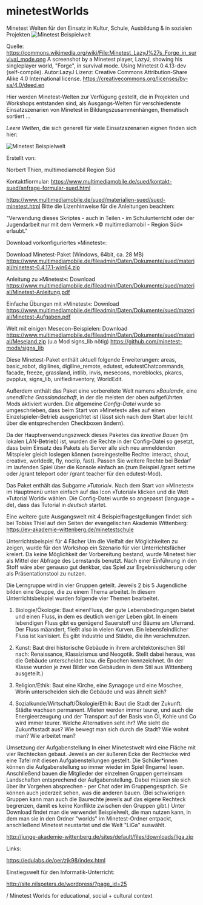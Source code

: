 # minetestWorlds
Minetest Welten für den Einsatz in Kultur, Schule, Ausbildung &amp; in sozialen Projekten
![Minetest Beispielwelt](https://raw.githubusercontent.com/minetest4edu/minetestWorlds/master/Minetest_LazyJ's_Forge_in_survival_mode640.png)

Quelle:
https://commons.wikimedia.org/wiki/File:Minetest_LazyJ%27s_Forge_in_survival_mode.png
A screenshot by a Minetest player, LazyJ, showing his singleplayer world, "Forge", in survival mode. Using Minetest 0.4.13-dev (self-compile).
Autor:LazyJ
Lizenz: Creative Commons Attribution-Share Alike 4.0 International license.
https://creativecommons.org/licenses/by-sa/4.0/deed.en

Hier werden Minetest-Welten zur Verfügung gestellt, die in Projekten und Workshops entstanden sind, als Ausgangs-Welten für verschiedenste Einsatzszenarien von Minetest in Bildungszusammenhängen, thematisch sortiert ...

*Leere Welten*, die sich generell für viele Einsatzszenarien eignen finden sich hier:

![Minetest Beispielwelt](https://www.multimediamobile.de/fileadmin/_processed_/f/5/csm_logo_multimediamobil_8326e0487c.png)

Erstellt von:

Norbert Thien, multimediamobil Region Süd

Kontaktfiormular:
https://www.multimediamobile.de/sued/kontakt-sued/anfrage-formular-sued.html


https://www.multimediamobile.de/sued/materialien-sued/sued-minetest.html
Bitte die Lizenhinweise für die Anleitungen beachten:

"Verwendung dieses Skriptes - auch in Teilen - im Schulunterricht oder der Jugendarbeit nur mit dem Vermerk »© multimediamobil - Region Süd« erlaubt."


Download vorkonfiguriertes »Minetest«:


Download Minetest-Paket (Windows, 64bit, ca. 28 MB)
https://www.multimediamobile.de/fileadmin/Daten/Dokumente/sued/material/minetest-0.4.17.1-win64.zip


Anleitung zu »Minetest«: Download
https://www.multimediamobile.de/fileadmin/Daten/Dokumente/sued/material/Minetest-Anleitung.pdf

Einfache Übungen mit »Minetest«: Download
https://www.multimediamobile.de/fileadmin/Daten/Dokumente/sued/material/Minetest-Aufgaben.pdf

Welt mit einigen Mesecon-Beispielen: Download 
https://www.multimediamobile.de/fileadmin/Daten/Dokumente/sued/material/Meseland.zip
(u.a Mod signs_lib nötig) 
https://github.com/minetest-mods/signs_lib

Diese Minetest-Paket enthält aktuell folgende Erweiterungen: areas, basic_robot, digilines, digiline_remote, edutest, edutestChatcommands, facade, freeze, grassland, intllib, invis, mesecons, moreblocks, pkarcs, pvpplus, signs_lib, unifiedinventory, WorldEdit.

Außerdem enthält das Paket eine vorbereitete Welt namens *»Bauland«*, eine *unendliche Grasslandschaft*, in der die meisten der oben aufgeführten Mods aktiviert wurden. Die allgemeine *Config-Datei* wurde so umgeschrieben, dass beim Start von »Minetest« alles auf einen Einzelspieler-Betrieb ausgerichtet ist (lässt sich nach dem Start aber leicht über die entsprechenden Checkboxen ändern).

Da der Hauptverwendungszweck dieses Paketes das *kreative Bauen* (im lokalen LAN-Betrieb) ist, wurden die Rechte in der Config-Datei so gesetzt, dass beim Einsatz des Pakets als Server alle sich neu anmeldenden Mitspieler gleich loslegen können (voreingestellte Rechte: interact, shout, creative, worldedit, fly, noclip, fast). Passen Sie weitere Rechte bei Bedarf im laufenden Spiel über die Konsole einfach an (zum Beispiel /grant <spielername> settime oder /grant <spielername> teleport oder /grant <spielername> teacher für den edutest-Mod).

Das Paket enthält das Subgame *»Tutorial«*. Nach dem Start von »Minetest« im Hauptmenü unten einfach auf das Icon »Tutorial« klicken und die Welt »Tutorial World« wählen. Die Config-Datei wurde so angepasst (language = de), dass das Tutorial in *deutsch* startet. 

Eine weitere gute Ausgangswelt mit 4 Beispielfragestgellungen findet sich bei Tobias Thiel auf den Seiten der evangelischen Akademie Wittenberg:
https://ev-akademie-wittenberg.de/minetestschule

Unterrichtsbeispiel für 4 Fächer
Um die Vielfalt der Möglichkeiten zu zeigen, wurde für den Workshop ein Szenario für vier Unterrichtsfächer kreiert. Da keine Möglichkeit der Vorbereitung bestand, wurde Minetest hier als Mittel der Abfrage des Lernstands benutzt. Nach einer Einführung in den Stoff wäre aber genauso gut denkbar, das Spiel zur Ergebnissicherung oder als Präsentationstool zu nutzen.

Die Lerngruppe wird in vier Gruppen geteilt. Jeweils 2 bis 5 Jugendliche bilden eine Gruppe, die zu einem Thema arbeitet. In diesem Unterrichtsbeispiel wurden folgende vier Themen bearbeitet.

1. Biologie/Ökologie: Baut einenFluss, der gute Lebensbedingungen bietet und einen Fluss, in dem es deutlich weniger Leben gibt. In einem lebendigen Fluss gibt es genügend Sauerstoff und Bäume am Uferrand. Der Fluss mäandert, fließt also in vielen Kurven. Ein lebensfeindlicher Fluss ist kanlisiert. Es gibt Industrie und Städte, die ihn verschmutzen.

2. Kunst: Baut drei historische Gebäude in ihrem architektonischen Stil nach: Renaissance, Klassizismus und Neogotik. Stellt dabei heraus, was die Gebäude unterscheidet bzw. die Epochen kennzeichnet. (In der Klasse wurden je zwei Bilder von Gebäuden in dem Stil aus Wittenberg ausgeteilt.)

3. Religion/Ethik: Baut eine Kirche, eine Synagoge und eine Moschee, Worin unterscheiden sich die Gebäude und was ähnelt sich?

4. Sozialkunde/Wirtschaft/Ökologie/Ethik: Baut die Stadt der Zukunft. Städte wachsen permanent. Mieten werden immer teurer, und auch die Energieerzeugung und der Transport auf der Basis von Öl, Kohle und Co wird immer teurer. Welche Alternativen seht ihr? Wie sieht die Zukunftsstadt aus? Wie bewegt man sich durch die Stadt? Wie wohnt man? Wie arbeitet man?

Umsetzung der Aufgabenstellung
In einer Minetestwelt wird eine Fläche mit vier Rechtecken gebaut. Jeweils an der äußeren Ecke der Rechtecke wird eine Tafel mit diesen Aufgabenstellungen gestellt. Die Schüler*innen können die Aufgabenstellung so immer wieder im Spiel (Ingame) lesen. Anschließend bauen die Mitglieder der einzelnen Gruppen gemeinsam Landschaften entsprechend der Aufgabenstellung. Dabei müssen sie sich über ihr Vorgehen absprechen - per Chat oder im Gruppengespräch. Sie können auch jederzeit sehen, was die anderen bauen. (Bei schwierigen Gruppen kann man auch die Baurechte jeweils auf das eigene Rechteck begrenzen, damit es keine Konflikte zwischen den Gruppen gibt.) Unter Download findet man die verwendet Beispielwelt, die man nutzen kann, in dem man sie in den Ordner "worlds" im Minetest-Ordner entpackt, anschließend Minetest neustartet und die Welt "LiGa" auswählt.

http://junge-akademie-wittenberg.de/sites/default/files/downloads/liga.zip



Links:

https://edulabs.de/oer/zjk98/index.html


Einstiegswelt für den Informatik-Unterricht:

http://site.nilspeters.de/wordpress/?page_id=25


/ Minetest Worlds for educational, social + cultural context
